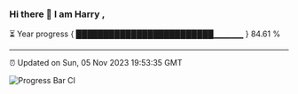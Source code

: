 ### Hi there 👋 I am Harry , 

⏳ Year progress { █████████████████████████▁▁▁▁▁ } 84.61 %

---

⏰ Updated on Sun, 05 Nov 2023 19:53:35 GMT

![Progress Bar CI](https://github.com/duykhang68/duykhang68/workflows/Progress%20Bar%20CI/badge.svg)
